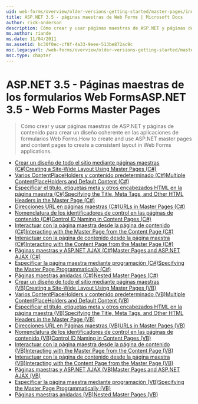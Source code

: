 ```yaml
---
uid: web-forms/overview/older-versions-getting-started/master-pages/index
title: ASP.NET 3.5 - páginas maestras de Web Forms | Microsoft Docs
author: rick-anderson
description: Cómo crear y usar páginas maestras de ASP.NET y páginas de contenido para crear un diseño coherente en las aplicaciones de formularios Web Forms.
ms.author: riande
ms.date: 11/04/2011
ms.assetid: bc30f0ec-cf8f-4a33-9eee-513be872ac9c
msc.legacyurl: /web-forms/overview/older-versions-getting-started/master-pages
msc.type: chapter
---
```

<a name="aspnet-35---web-forms-master-pages"></a><span data-ttu-id="cc38c-103">ASP.NET 3.5 - Páginas maestras de los formularios Web Forms</span><span class="sxs-lookup"><span data-stu-id="cc38c-103">ASP.NET 3.5 - Web Forms Master Pages</span></span>
====================
> <span data-ttu-id="cc38c-104">Cómo crear y usar páginas maestras de ASP.NET y páginas de contenido para crear un diseño coherente en las aplicaciones de formularios Web Forms.</span><span class="sxs-lookup"><span data-stu-id="cc38c-104">How to create and use ASP.NET master pages and content pages to create a consistent layout in Web Forms applications.</span></span>


- [<span data-ttu-id="cc38c-105">Crear un diseño de todo el sitio mediante páginas maestras (C#)</span><span class="sxs-lookup"><span data-stu-id="cc38c-105">Creating a Site-Wide Layout Using Master Pages (C#)</span></span>](creating-a-site-wide-layout-using-master-pages-cs.md)
- [<span data-ttu-id="cc38c-106">Varios ContentPlaceHolders y contenido predeterminado (C#)</span><span class="sxs-lookup"><span data-stu-id="cc38c-106">Multiple ContentPlaceHolders and Default Content (C#)</span></span>](multiple-contentplaceholders-and-default-content-cs.md)
- [<span data-ttu-id="cc38c-107">Especificar el título, etiquetas meta y otros encabezados HTML en la página maestra (C#)</span><span class="sxs-lookup"><span data-stu-id="cc38c-107">Specifying the Title, Meta Tags, and Other HTML Headers in the Master Page (C#)</span></span>](specifying-the-title-meta-tags-and-other-html-headers-in-the-master-page-cs.md)
- [<span data-ttu-id="cc38c-108">Direcciones URL en páginas maestras (C#)</span><span class="sxs-lookup"><span data-stu-id="cc38c-108">URLs in Master Pages (C#)</span></span>](urls-in-master-pages-cs.md)
- [<span data-ttu-id="cc38c-109">Nomenclatura de los identificadores de control en las páginas de contenido (C#)</span><span class="sxs-lookup"><span data-stu-id="cc38c-109">Control ID Naming in Content Pages (C#)</span></span>](control-id-naming-in-content-pages-cs.md)
- [<span data-ttu-id="cc38c-110">Interactuar con la página maestra desde la página de contenido (C#)</span><span class="sxs-lookup"><span data-stu-id="cc38c-110">Interacting with the Master Page from the Content Page (C#)</span></span>](interacting-with-the-master-page-from-the-content-page-cs.md)
- [<span data-ttu-id="cc38c-111">Interactuar con la página de contenido desde la página maestra (C#)</span><span class="sxs-lookup"><span data-stu-id="cc38c-111">Interacting with the Content Page from the Master Page (C#)</span></span>](interacting-with-the-content-page-from-the-master-page-cs.md)
- [<span data-ttu-id="cc38c-112">Páginas maestras y ASP.NET AJAX (C#)</span><span class="sxs-lookup"><span data-stu-id="cc38c-112">Master Pages and ASP.NET AJAX (C#)</span></span>](master-pages-and-asp-net-ajax-cs.md)
- [<span data-ttu-id="cc38c-113">Especificar la página maestra mediante programación (C#)</span><span class="sxs-lookup"><span data-stu-id="cc38c-113">Specifying the Master Page Programmatically (C#)</span></span>](specifying-the-master-page-programmatically-cs.md)
- [<span data-ttu-id="cc38c-114">Páginas maestras anidadas (C#)</span><span class="sxs-lookup"><span data-stu-id="cc38c-114">Nested Master Pages (C#)</span></span>](nested-master-pages-cs.md)
- [<span data-ttu-id="cc38c-115">Crear un diseño de todo el sitio mediante páginas maestras (VB)</span><span class="sxs-lookup"><span data-stu-id="cc38c-115">Creating a Site-Wide Layout Using Master Pages (VB)</span></span>](creating-a-site-wide-layout-using-master-pages-vb.md)
- [<span data-ttu-id="cc38c-116">Varios ContentPlaceHolders y contenido predeterminado (VB)</span><span class="sxs-lookup"><span data-stu-id="cc38c-116">Multiple ContentPlaceHolders and Default Content (VB)</span></span>](multiple-contentplaceholders-and-default-content-vb.md)
- [<span data-ttu-id="cc38c-117">Especificar el título, etiquetas meta y otros encabezados HTML en la página maestra (VB)</span><span class="sxs-lookup"><span data-stu-id="cc38c-117">Specifying the Title, Meta Tags, and Other HTML Headers in the Master Page (VB)</span></span>](specifying-the-title-meta-tags-and-other-html-headers-in-the-master-page-vb.md)
- [<span data-ttu-id="cc38c-118">Direcciones URL en Páginas maestras (VB)</span><span class="sxs-lookup"><span data-stu-id="cc38c-118">URLs in Master Pages (VB)</span></span>](urls-in-master-pages-vb.md)
- [<span data-ttu-id="cc38c-119">Nomenclatura de los identificadores de control en las páginas de contenido (VB)</span><span class="sxs-lookup"><span data-stu-id="cc38c-119">Control ID Naming in Content Pages (VB)</span></span>](control-id-naming-in-content-pages-vb.md)
- [<span data-ttu-id="cc38c-120">Interactuar con la página maestra desde la página de contenido (VB)</span><span class="sxs-lookup"><span data-stu-id="cc38c-120">Interacting with the Master Page from the Content Page (VB)</span></span>](interacting-with-the-master-page-from-the-content-page-vb.md)
- [<span data-ttu-id="cc38c-121">Interactuar con la página de contenido desde la página maestra (VB)</span><span class="sxs-lookup"><span data-stu-id="cc38c-121">Interacting with the Content Page from the Master Page (VB)</span></span>](interacting-with-the-content-page-from-the-master-page-vb.md)
- [<span data-ttu-id="cc38c-122">Páginas maestras y ASP.NET AJAX (VB)</span><span class="sxs-lookup"><span data-stu-id="cc38c-122">Master Pages and ASP.NET AJAX (VB)</span></span>](master-pages-and-asp-net-ajax-vb.md)
- [<span data-ttu-id="cc38c-123">Especificar la página maestra mediante programación (VB)</span><span class="sxs-lookup"><span data-stu-id="cc38c-123">Specifying the Master Page Programmatically (VB)</span></span>](specifying-the-master-page-programmatically-vb.md)
- [<span data-ttu-id="cc38c-124">Páginas maestras anidadas (VB)</span><span class="sxs-lookup"><span data-stu-id="cc38c-124">Nested Master Pages (VB)</span></span>](nested-master-pages-vb.md)
